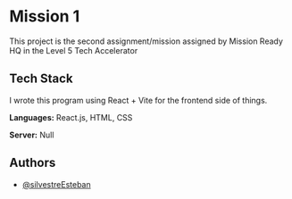 # Mission 1
This project is the second assignment/mission assigned by Mission Ready HQ in the Level 5 Tech Accelerator

## Tech Stack

I wrote this program using React + Vite for the frontend side of things. 

**Languages:** React.js, HTML, CSS

**Server:** Null

## Authors

- [@silvestreEsteban](https://www.github.com/silvestreEsteban)



















